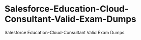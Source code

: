# Salesforce-Education-Cloud-Consultant-Valid-Exam-Dumps
Salesforce Education-Cloud-Consultant Valid Exam Dumps
